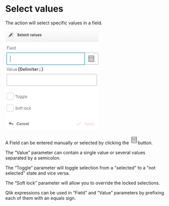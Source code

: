 # Select values

The action will select specific values in a field.

![](<../.gitbook/assets/image (126).png>)

A Field can be entered manually or selected by clicking the ![](<../.gitbook/assets/image (127).png>)button.


The “Value” parameter can contain a single value or several values separated by a semicolon.

The “Toggle” parameter will toggle selection from a "selected" to a "not selected" state and vice versa.

The “Soft lock” parameter will allow you to override the locked selections.

Qlik expressions can be used in “Field” and “Value” parameters by prefixing each of them with an equals sign.

